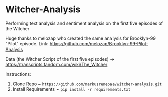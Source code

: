 # Witcher-Analysis

Performing text analysis and sentiment analysis on the first five episodes of the Witcher

Huge thanks to melozap who created the same analysis for Brooklyn-99 "Pilot" episode. Link: https://github.com/melozap/Brooklyn-99-Pilot-Analysis

Data (the Witcher Script of the first five episodes) -> https://transcripts.fandom.com/wiki/The_Witcher

Instructions:

1. Clone Repo ~ `https://github.com/markusrenepae/witcher-analysis.git`
2. Install Requirements ~ `pip install -r requirements.txt`

